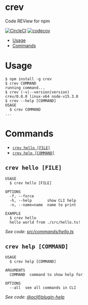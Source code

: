 crev
====

Code REView for npm

<!-- [![oclif](https://img.shields.io/badge/cli-oclif-brightgreen.svg)](https://oclif.io) -->
<!-- [![Version](https://img.shields.io/npm/v/crev.svg)](https://npmjs.org/package/crev) -->
[![CircleCI](https://circleci.com/gh/taobojlen/npm-crev/tree/main.svg?style=shield)](https://circleci.com/gh/taobojlen/npm-crev/tree/main)
[![codecov](https://codecov.io/gh/taobojlen/npm-crev/branch/main/graph/badge.svg?token=QBVJOOTP0M)](https://codecov.io/gh/taobojlen/npm-crev)
<!-- [![Downloads/week](https://img.shields.io/npm/dw/crev.svg)](https://npmjs.org/package/crev) -->
<!-- [![License](https://img.shields.io/npm/l/crev.svg)](https://github.com/taobojlen/npm-crev/blob/master/package.json) -->

<!-- toc -->
* [Usage](#usage)
* [Commands](#commands)
<!-- tocstop -->
# Usage
<!-- usage -->
```sh-session
$ npm install -g crev
$ crev COMMAND
running command...
$ crev (-v|--version|version)
crev/0.0.0 linux-x64 node-v15.3.0
$ crev --help [COMMAND]
USAGE
  $ crev COMMAND
...
```
<!-- usagestop -->
# Commands
<!-- commands -->
* [`crev hello [FILE]`](#crev-hello-file)
* [`crev help [COMMAND]`](#crev-help-command)

## `crev hello [FILE]`

```
USAGE
  $ crev hello [FILE]

OPTIONS
  -f, --force
  -h, --help       show CLI help
  -n, --name=name  name to print

EXAMPLE
  $ crev hello
  hello world from ./src/hello.ts!
```

_See code: [src/commands/hello.ts](https://github.com/taobojlen/npm-crev/blob/v0.0.0/src/commands/hello.ts)_

## `crev help [COMMAND]`

```
USAGE
  $ crev help [COMMAND]

ARGUMENTS
  COMMAND  command to show help for

OPTIONS
  --all  see all commands in CLI
```

_See code: [@oclif/plugin-help](https://github.com/oclif/plugin-help/blob/v3.2.0/src/commands/help.ts)_
<!-- commandsstop -->
